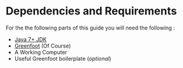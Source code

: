 # Dependencies and Requirements

For the the following parts of this guide you will need the following :

* [Java 7+ JDK](http://www.oracle.com/technetwork/java/javase/downloads/index-jsp-138363.html)
* [Greenfoot](http://www.greenfoot.org/download) \(Of Course\)
* A Working Computer
* Useful Greenfoot boilerplate \(_optional_\)



